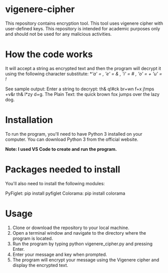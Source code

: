 # vigenere-cipher
This repository contains encryption tool. This tool uses vigenere cipher with user-defined keys. This repository is intended for academic purposes only and should not be used for any malicious activities.

# How the code works
It will accept a string as encrypted text and then the program will decrypt it using the following character substitute:
**'a' = *, 'e' = & , 'i' = # , 'o' = + 'u' = !**

See sample output:
Enter a string to decrypt: th& q!#ck br+wn f+x j!mps +v&r th& l*zy d+g. The Plain Text: the quick brown fox jumps over the lazy dog.

# Installation
To run the program, you'll need to have Python 3 installed on your computer. You can download Python 3 from the official website.

**Note: I used VS Code to create and run the program.**

# Packages needed to install
You'll also need to install the following modules:

PyFiglet: pip install pyfiglet
Colorama: pip install colorama

# Usage
1. Clone or download the repository to your local machine.
2. Open a terminal window and navigate to the directory where the program is located.
3. Run the program by typing python vigenere_cipher.py and pressing Enter.
4. Enter your message and key when prompted.
5. The program will encrypt your message using the Vigenere cipher and display the encrypted text.
